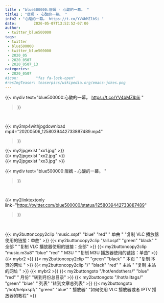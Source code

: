 ```yaml
---
title : "blue500000:唐嫣 - 心酸的一幕。 "
title2 : "唐嫣 - 心酸的一幕。 "
info2 : "心酸的一幕。 https://t.co/YV4bMZlbSi "
date:        2020-05-07T13:52:52-07:00
author:
 - twitter_blue500000
tags:
 - twitter
 - blue500000
 - twitter_blue500000
 - 2020_05
 - 2020_0507
 - 2020_0507_13
categories:
 - 2020_0507
#icon:        "fas fa-lock-open"
#resImgTeaser: teaserpics/wikipedia.org/emacs-jokes.png
---
```


{{< mydiv text="blue500000:心酸的一幕。 https://t.co/YV4bMZlbSi "
>}}
<br>


{{< my2mp4withjpgdownload mp4="20200506_1258039442733887489.mp4"
>}}

{{< my2jpgexist "xx1.jpg" >}}<br>
{{< my2jpgexist "xx2.jpg" >}}<br>
{{< my2jpgexist "xx3.jpg" >}}<br>



{{< mydiv text="blue500000:唐嫣 - 心酸的一幕。 "
>}}
<br>

{{< my2linktextonly link="https://twitter.com/blue500000/status/1258039442733887489"
>}}


<br>

{{< my2buttoncopy2clip "music.xspf"        "blue"   "red"    " 单曲 "  "复制 VLC 播放器使用的链接：单曲" >}} {{< my2buttoncopy2clip "/all.xspf"         "green"  "black"  " 全部 "  "复制 VLC 播放器使用的链接：全部" >}} {{< my2buttoncopy2clip "music.m3u8"        "blue"   "red"    " M3U  "    "复制 M3U 播放器使用的链接：单曲" >}} {{< mybr2 >}} {{< my2buttoncopy2clip ""                  "green"  "black"  " 本页 "    "复制 本页的网址 " >}} {{< my2buttoncopy2clip "/"                 "black"  "red"    " 主站 "    "复制 主站的网址 " >}} {{< mybr2 >}} {{< my2buttongoto      "/hot/endothers/"   "blue"   "red"    " 月份"   "转到月份总目录" >}} {{< my2buttongoto      "/hot/alltags/"     "green"  "blue"   " 列表"   "转到文章总列表" >}} {{< my2buttongoto      "/hot/helpxspf/"    "green"  "blue"   " 播放器" "如何使用 VLC 播放器或者 IPTV 播放器的教程" >}} 
